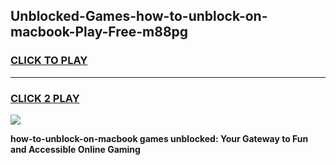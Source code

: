 
## Unblocked-Games-how-to-unblock-on-macbook-Play-Free-m88pg
<h3>
<a href="https://premium76.site?title=how-to-unblock-on-macbook&ref=18A1">CLICK TO PLAY</a></h3>
<hr>

<h3>
<a href="https://premium76.site?title=how-to-unblock-on-macbook&ref=18A1">CLICK 2 PLAY</a>
  
</h3>

<a href="https://premium76.site?title=how-to-unblock-on-macbook&ref=18A1"><img src="https://clearcache.store/games.png"></a>


**how-to-unblock-on-macbook games unblocked: Your Gateway to Fun and Accessible Online Gaming**
